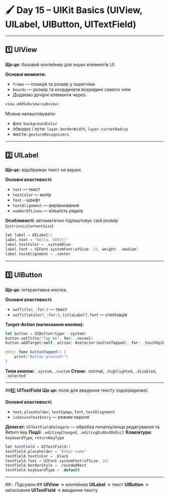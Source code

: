 # 🖌️ Day 15 – UIKit Basics (UIView, UILabel, UIButton, UITextField)

---

## 1️⃣ **UIView**
**Що це:** базовий контейнер для інших елементів UI.

**Основні моменти:**
- `frame`   — позиція та розмір у superview  
- `bounds`  — розмір та координати всередині самого view  
- Додаємо дочірні елементи через:  
```swift
view.addSubview(subview)
```
Можна налаштовувати:
- фон: `backgroundColor`
- обводку / кути: `layer.borderWidth`, `layer.cornerRadius`
- жести: `gestureRecognizers`

---

## 2️⃣ **UILabel**
**Що це:** відображає текст на екрані.

**Основні властивості:**
- `text`            — текст
- `textColor`       — колір
- `font`            - шрифт 
- `textAlignment`   — вирівнювання
- `numberOfLines`   — кількість рядків

**Особливості:** автоматично підлаштовує свій розмір (`intrinsicContentSize`)
```swift
let label = UILabel()
label.text = "Hello, UIKit!"
label.textColor = .systemBlue
label.font = UIFont.systemFont(ofSize: 18, weight: .medium)
label.textAlignment = .center
```

---

## 3️⃣ **UIButton**
**Що це:** інтерактивна кнопка.

**Основні властивості:**
- `setTitle(_:for:)` — текст
- `setTitleColor(_:for:)`, `titleLabel?.font` — стилізація

**Target-Action (натискання кнопки):**
```swift
let button = UIButton(type: .system)
button.setTitle("Tap me", for: .normal)
button.addTarget(self, action: #selector(buttonTapped), for: .touchUpInside)

@objc func buttonTapped() {
    print("Button pressed!")
}
```

**Типи кнопок:** `.system`, `.custom`
**Стани:** .normal, `.highlighted`, `.disabled`, `.selected`

---

##4️⃣ **UITextField**
**Що це:** поле для введення тексту (однорядкове).

**Основні властивості:**
- `text`, `placeholder`, `textСщлщк`, `font`, `textAlignment`
- `isSecureTextEntry` — режим пароля

**Делегат:** `UITextFieldDelegate` — обробка початку/кінця редагування та Return key
**Події:** `.editingChanged`, `.editingDidEndOnExit`
**Клавіатура:** `keyboardType`, `returnKeyType`
```swift
let textField = UITextField()
textField.placeholder = "Enter name"
textField.textColor = .black
textField.font = UIFont.systemFont(ofSize: 16)
textField.borderStyle = .roundedRect
textField.keyboardType = .default
```

---

##💡 Підсумок:##
**UIView** → контейнер
**UILabel** → текст
**UIButton** → натискання
**UITextField** → введення тексту
